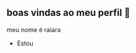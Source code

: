 ## boas vindas ao meu perfil 💙

meu nome é raiara  

-    Estou                                                                                                                                                                  
